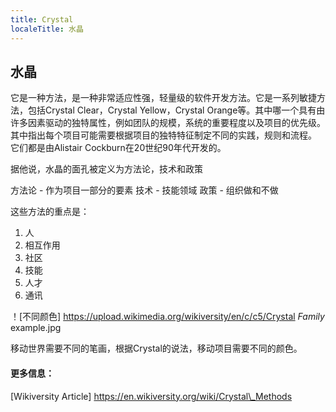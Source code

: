 ```yaml
---
title: Crystal
localeTitle: 水晶
---
```

## 水晶

它是一种方法，是一种非常适应性强，轻量级的软件开发方法。它是一系列敏捷方法，包括Crystal Clear，Crystal Yellow，Crystal Orange等。其中哪一个具有由许多因素驱动的独特属性，例如团队的规模，系统的重要程度以及项目的优先级。其中指出每个项目可能需要根据项目的独特特征制定不同的实践，规则和流程。 它们都是由Alistair Cockburn在20世纪90年代开发的。

据他说，水晶的面孔被定义为方法论，技术和政策

方法论 - 作为项目一部分的要素 技术 - 技能领域 政策 - 组织做和不做

这些方法的重点是：

1.  人
2.  相互作用
3.  社区
4.  技能
5.  人才
6.  通讯

！\[不同颜色\] https://upload.wikimedia.org/wikiversity/en/c/c5/Crystal _Family_ example.jpg

移动世界需要不同的笔画，根据Crystal的说法，移动项目需要不同的颜色。

#### 更多信息：

\[Wikiversity Article\] https://en.wikiversity.org/wiki/Crystal\_Methods